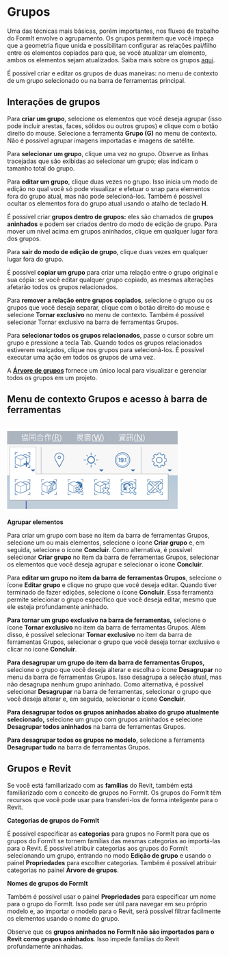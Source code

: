 # Grupos

Uma das técnicas mais básicas, porém importantes, nos fluxos de trabalho do FormIt envolve o agrupamento. Os grupos permitem que você impeça que a geometria fique unida e possibilitam configurar as relações pai/filho entre os elementos copiados para que, se você atualizar um elemento, ambos os elementos sejam atualizados. Saiba mais sobre os grupos [aqui](../formit-primer/part-i/grouping-objects.md).

É possível criar e editar os grupos de duas maneiras: no menu de contexto de um grupo selecionado ou na barra de ferramentas principal.

## Interações de grupos

Para **criar um grupo**, selecione os elementos que você deseja agrupar (isso pode incluir arestas, faces, sólidos ou outros grupos) e clique com o botão direito do mouse. Selecione a ferramenta **Grupo (G)** no menu de contexto. Não é possível agrupar imagens importadas e imagens de satélite.

Para **selecionar um grupo**, clique uma vez no grupo. Observe as linhas tracejadas que são exibidas ao selecionar um grupo; elas indicam o tamanho total do grupo.

Para **editar um grupo**, clique duas vezes no grupo. Isso inicia um modo de edição no qual você só pode visualizar e efetuar o snap para elementos fora do grupo atual, mas não pode selecioná-los. Também é possível ocultar os elementos fora do grupo atual usando o atalho de teclado **H**.

É possível criar **grupos dentro de grupos:** eles são chamados de **grupos aninhados** e podem ser criados dentro do modo de edição de grupo. Para mover um nível acima em grupos aninhados, clique em qualquer lugar fora dos grupos.

Para **sair do modo de edição de grupo**, clique duas vezes em qualquer lugar fora do grupo.

É possível **copiar um grupo** para criar uma relação entre o grupo original e sua cópia: se você editar qualquer grupo copiado, as mesmas alterações afetarão todos os grupos relacionados.

Para **remover a relação entre grupos copiados**, selecione o grupo ou os grupos que você deseja separar, clique com o botão direito do mouse e selecione **Tornar exclusivo** no menu de contexto. Também é possível selecionar Tornar exclusivo na barra de ferramentas Grupos.

Para **selecionar todos os grupos relacionados**, passe o cursor sobre um grupo e pressione a tecla Tab. Quando todos os grupos relacionados estiverem realçados, clique nos grupos para selecioná-los. É possível executar uma ação em todos os grupos de uma vez.

A [**Árvore de grupos**](groups-tree.md) fornece um único local para visualizar e gerenciar todos os grupos em um projeto.

## Menu de contexto Grupos e acesso à barra de ferramentas

## ![](../.gitbook/assets/grouptoolbar.png)

**Agrupar elementos**

Para criar um grupo com base no item da barra de ferramentas Grupos, selecione um ou mais elementos, selecione o ícone **Criar grupo** e, em seguida, selecione o ícone **Concluir**. Como alternativa, é possível selecionar **Criar grupo** no item da barra de ferramentas Grupos, selecionar os elementos que você deseja agrupar e selecionar o ícone **Concluir**.

Para **editar um grupo no item da barra de ferramentas Grupos**, selecione o ícone **Editar grupo** e clique no grupo que você deseja editar. Quando tiver terminado de fazer edições, selecione o ícone **Concluir**. Essa ferramenta permite selecionar o grupo específico que você deseja editar, mesmo que ele esteja profundamente aninhado.

**Para tornar um grupo exclusivo na barra de ferramentas,** selecione o ícone **Tornar exclusivo** no item da barra de ferramentas Grupos. Além disso, é possível selecionar **Tornar exclusivo** no item da barra de ferramentas Grupos, selecionar o grupo que você deseja tornar exclusivo e clicar no ícone **Concluir**.

**Para desagrupar um grupo do item da barra de ferramentas Grupos,** selecione o grupo que você deseja alterar e escolha o ícone **Desagrupar** no menu da barra de ferramentas Grupos. Isso desagrupa a seleção atual, mas não desagrupa nenhum grupo aninhado. Como alternativa, é possível selecionar **Desagrupar** na barra de ferramentas, selecionar o grupo que você deseja alterar e, em seguida, selecionar o ícone **Concluir**.

**Para desagrupar todos os grupos aninhados abaixo do grupo atualmente selecionado,** selecione um grupo com grupos aninhados e selecione **Desagrupar todos aninhados** na barra de ferramentas Grupos.

**Para desagrupar todos os grupos no modelo,** selecione a ferramenta **Desagrupar tudo** na barra de ferramentas Grupos.

## Grupos e Revit

Se você está familiarizado com as **famílias** do Revit, também está familiarizado com o conceito de grupos no FormIt. Os grupos do FormIt têm recursos que você pode usar para transferi-los de forma inteligente para o Revit.

**Categorias de grupos do FormIt**

É possível especificar as **categorias** para grupos no FormIt para que os grupos do FormIt se tornem famílias das mesmas categorias ao importá-las para o Revit. É possível atribuir categorias aos grupos do FormIt selecionando um grupo, entrando no modo **Edição de grupo** e usando o painel **Propriedades** para escolher categorias. Também é possível atribuir categorias no painel **Árvore de grupos**.

**Nomes de grupos do FormIt**

Também é possível usar o painel **Propriedades** para especificar um nome para o grupo do FormIt. Isso pode ser útil para navegar em seu próprio modelo e, ao importar o modelo para o Revit, será possível filtrar facilmente os elementos usando o nome do grupo.

Observe que os **grupos aninhados no FormIt não são importados para o Revit como grupos aninhados**. Isso impede famílias do Revit profundamente aninhadas.
